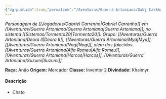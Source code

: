 ```yaml
---
{"dg-publish":true,"permalink":"/Aventuras/Guerra Artoniana/Gabj Caskhar/","noteIcon":"","created":"2025-10-13T17:42:13.007-03:00"}
---
```


*Personagem de [[Jogadores/Gabriel Carrenho\|Gabriel Carrenho]] em [[Aventuras/Guerra Artoniana/Guerra Artoniana\|Guerra Artoniana]], no sistema [[Sistemas/Tormenta20\|Tormenta20]].*
*Grupo:  [[Aventuras/Guerra Artoniana/Deora II\|Deora II]], [[Aventuras/Guerra Artoniana/Mya\|Mya]], [[Aventuras/Guerra Artoniana/Nagi\|Nagi]], além dos falecidos [[Aventuras/Guerra Artoniana/Alfa Romeu\|Alfa Romeu]],  [[Aventuras/Guerra Artoniana/Harcos\|Harcos]], [[Aventuras/Guerra Artoniana/Suzumi\|Suzumi]].*

**Raça:** Anão
**Origem:** Mercador
**Classe:** Inventor 2
**Divindade:** Khalmyr
#### Descrição
- Chato